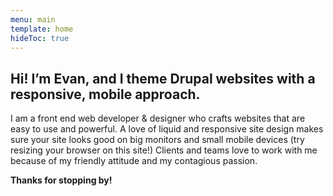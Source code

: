 ```yaml
---
menu: main
template: home
hideToc: true
---
```

## Hi! I’m Evan, and I theme Drupal websites with a responsive, mobile approach.

I am a front end web developer & designer who crafts websites that are easy to use and powerful. A love of liquid and responsive site design makes sure your site looks good on big monitors and small mobile devices (try resizing your browser on this site!) Clients and teams love to work with me because of my friendly attitude and my contagious passion.

**Thanks for stopping by!**
